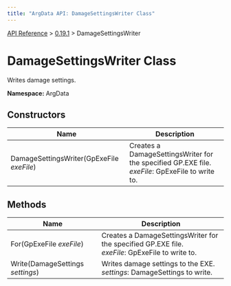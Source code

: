```yaml
---
title: "ArgData API: DamageSettingsWriter Class"
---
```


[API Reference](/argdata/api/) &gt; [0.19.1](/argdata/api/0.19.1/) &gt; DamageSettingsWriter

# DamageSettingsWriter Class

Writes damage settings.

**Namespace:** ArgData

## Constructors

<table class="table table-bordered table-striped ">
<thead>
  <tr>
    <th>Name</th>
    <th>Description</th>
  </tr>
</thead>
<tbody>
  <tr>
    <td>DamageSettingsWriter(GpExeFile <em>exeFile</em>)</td>
    <td>Creates a DamageSettingsWriter for the specified GP.EXE file.<br /><em>exeFile</em>: GpExeFile to write to.<br /></td>
  </tr>
</tbody>
</table>


## Methods

<table class="table table-bordered table-striped ">
<thead>
  <tr>
    <th>Name</th>
    <th>Description</th>
  </tr>
</thead>
<tbody>
  <tr>
    <td>For(GpExeFile <em>exeFile</em>)</td>
    <td>Creates a DamageSettingsWriter for the specified GP.EXE file.<br /><em>exeFile</em>: GpExeFile to write to.<br /></td>
  </tr>
  <tr>
    <td>Write(DamageSettings <em>settings</em>)</td>
    <td>Writes damage settings to the EXE.<br /><em>settings</em>: DamageSettings to write.<br /></td>
  </tr>
</tbody>
</table>


